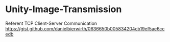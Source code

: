 # Unity-Image-Transmission
 
Referent
TCP Client-Server Communication
https://gist.github.com/danielbierwirth/0636650b005834204cb19ef5ae6ccedb
